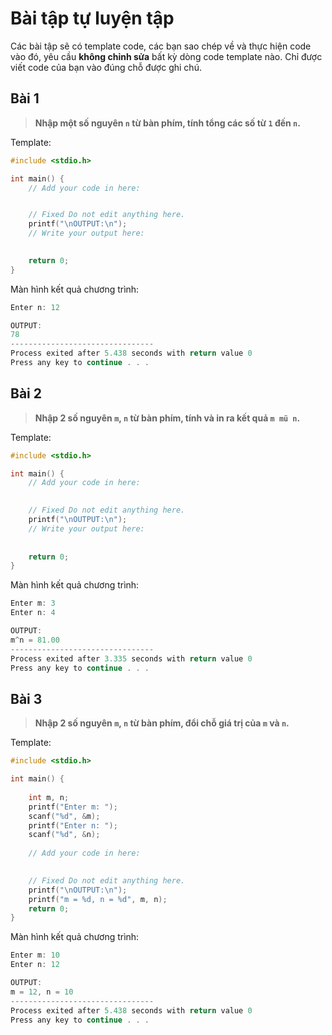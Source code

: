 # Bài tập tự luyện tập

Các bài tập sẽ có template code, các bạn sao chép về và thực hiện code vào đó, yêu cầu **không chỉnh sửa** bất kỳ dòng code template nào. Chỉ được viết code của bạn vào đúng chỗ được ghi chú.


## Bài 1

> **Nhập một số nguyên `n` từ bàn phím, tính tổng các số từ `1` đến `n`.**

Template:
```c
#include <stdio.h>

int main() {
    // Add your code in here:


    // Fixed Do not edit anything here.
    printf("\nOUTPUT:\n");
    // Write your output here:

	
    return 0;
}
```

Màn hình kết quả chương trình:
```c
Enter n: 12

OUTPUT:
78
--------------------------------
Process exited after 5.438 seconds with return value 0
Press any key to continue . . .
```

## Bài 2

> **Nhập 2 số nguyên `m`, `n` từ bàn phím, tính và in ra kết quả `m mũ n`.**

Template:
```c
#include <stdio.h>

int main() {
    // Add your code in here:
    

    // Fixed Do not edit anything here.
    printf("\nOUTPUT:\n");
    // Write your output here:
    
    
    return 0;
}
```

Màn hình kết quả chương trình:
```c
Enter m: 3
Enter n: 4

OUTPUT:
m^n = 81.00
--------------------------------
Process exited after 3.335 seconds with return value 0
Press any key to continue . . .
```

## Bài 3

> **Nhập 2 số nguyên `m`, `n` từ bàn phím, đổi chỗ giá trị của `m` và `n`.**

Template:
```c
#include <stdio.h>

int main() {
    
    int m, n;
    printf("Enter m: ");
    scanf("%d", &m);
    printf("Enter n: ");
    scanf("%d", &n);
    
    // Add your code in here:
    

    // Fixed Do not edit anything here.
    printf("\nOUTPUT:\n");
    printf("m = %d, n = %d", m, n); 	
    return 0;
}
```

Màn hình kết quả chương trình:
```c
Enter m: 10
Enter n: 12

OUTPUT:
m = 12, n = 10
--------------------------------
Process exited after 5.438 seconds with return value 0
Press any key to continue . . .
```

<br />
